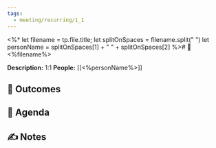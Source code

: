 ```yaml
---
tags:
  - meeting/recurring/1_1
---
```

<%* 
	let filename = tp.file.title;
	let splitOnSpaces = filename.split(" ")
	let personName = splitOnSpaces[1] + " " + splitOnSpaces[2]
%># 📆 <%filename%>

**Description:** 1:1
**People:** [[<%personName%>]]

## 🔮 Outcomes

## 📢 Agenda

## ✍ Notes
